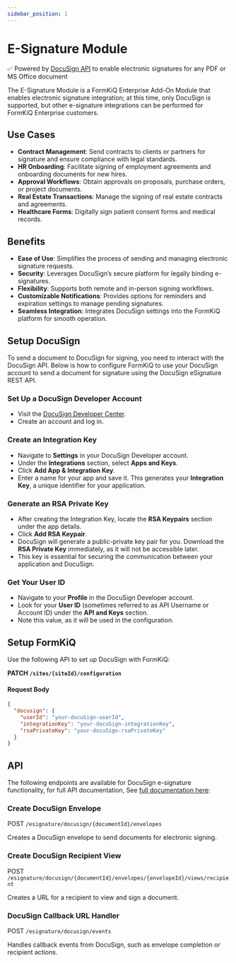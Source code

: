 ```yaml
---
sidebar_position: 1
---
```


# E-Signature Module

✅ Powered by [DocuSign API](https://www.docusign.com/) to enable electronic signatures for any PDF or MS Office document

The E-Signature Module is a FormKiQ Enterprise Add-On Module that enables electronic signature integration; at this time, only DocuSign is supported, but other e-signature integrations can be performed for FormKiQ Enterprise customers.

## Use Cases

* **Contract Management**: Send contracts to clients or partners for signature and ensure compliance with legal standards.
* **HR Onboarding**: Facilitate signing of employment agreements and onboarding documents for new hires.
* **Approval Workflows**: Obtain approvals on proposals, purchase orders, or project documents.
* **Real Estate Transactions**: Manage the signing of real estate contracts and agreements.
* **Healthcare Forms**: Digitally sign patient consent forms and medical records.

## Benefits

* **Ease of Use**: Simplifies the process of sending and managing electronic signature requests.
* **Security**: Leverages DocuSign’s secure platform for legally binding e-signatures.
* **Flexibility**: Supports both remote and in-person signing workflows.
* **Customizable Notifications**: Provides options for reminders and expiration settings to manage pending signatures.
* **Seamless Integration**: Integrates DocuSign settings into the FormKiQ platform for smooth operation.

## Setup DocuSign

To send a document to DocuSign for signing, you need to interact with the DocuSign API. Below is how to configure FormKiQ to use your DocuSign account to send a document for signature using the DocuSign eSignature REST API.

### Set Up a DocuSign Developer Account

* Visit the [DocuSign Developer Center](https://developers.docusign.com/).
* Create an account and log in.

### Create an Integration Key

* Navigate to **Settings** in your DocuSign Developer account.
* Under the **Integrations** section, select **Apps and Keys**.
* Click **Add App & Integration Key**.
* Enter a name for your app and save it. This generates your **Integration Key**, a unique identifier for your application.

### Generate an RSA Private Key

* After creating the Integration Key, locate the **RSA Keypairs** section under the app details.
* Click **Add RSA Keypair**.
* DocuSign will generate a public-private key pair for you. Download the **RSA Private Key** immediately, as it will not be accessible later.
* This key is essential for securing the communication between your application and DocuSign.

### Get Your User ID

* Navigate to your **Profile** in the DocuSign Developer account.
* Look for your **User ID** (sometimes referred to as API Username or Account ID) under the **API and Keys** section.
* Note this value, as it will be used in the configuration.

## Setup FormKiQ

Use the following API to set up DocuSign with FormKiQ:

**PATCH `/sites/{siteId}/configuration`**

#### Request Body
```json
{
  "docusign": {
    "userId": "your-docuSign-userId",
    "integrationKey": "your-docuSign-integrationKey",
    "rsaPrivateKey": "your-docuSign-rsaPrivateKey"
  }
}
```

## API

The following endpoints are available for DocuSign e-signature functionality, for full API documentation, See [full documentation here](/docs/api-reference/add-docusign-envelopes):

### Create DocuSign Envelope

POST `/esignature/docusign/{documentId}/envelopes`

Creates a DocuSign envelope to send documents for electronic signing.

### Create DocuSign Recipient View

POST `/esignature/docusign/{documentId}/envelopes/{envelopeId}/views/recipient`

Creates a URL for a recipient to view and sign a document.

### DocuSign Callback URL Handler

POST `/esignature/docusign/events`

Handles callback events from DocuSign, such as envelope completion or recipient actions.

